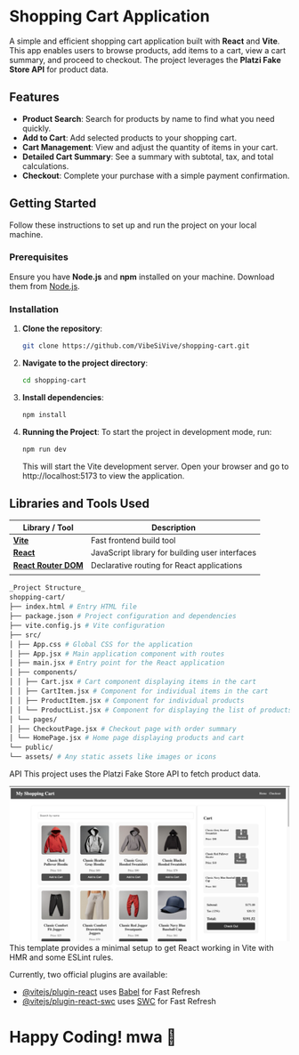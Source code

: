 # Shopping Cart Application

A simple and efficient shopping cart application built with **React** and **Vite**. This app enables users to browse products, add items to a cart, view a cart summary, and proceed to checkout. The project leverages the **Platzi Fake Store API** for product data.

## Features

- **Product Search**: Search for products by name to find what you need quickly.
- **Add to Cart**: Add selected products to your shopping cart.
- **Cart Management**: View and adjust the quantity of items in your cart.
- **Detailed Cart Summary**: See a summary with subtotal, tax, and total calculations.
- **Checkout**: Complete your purchase with a simple payment confirmation.

## Getting Started

Follow these instructions to set up and run the project on your local machine.

### Prerequisites

Ensure you have **Node.js** and **npm** installed on your machine. Download them from [Node.js](https://nodejs.org/).

### Installation

1. **Clone the repository**:

   ```bash
   git clone https://github.com/VibeSiVive/shopping-cart.git

   ```

2. **Navigate to the project directory**:

   ```bash
   cd shopping-cart
   ```

3. **Install dependencies**:

   ```bash
   npm install
   ```

4. **Running the Project**:
   To start the project in development mode, run:

   ```bash
   npm run dev
   ```

   This will start the Vite development server. Open your browser and go to http://localhost:5173 to view the application.

## Libraries and Tools Used

| Library / Tool                                   | Description                                     |
| ------------------------------------------------ | ----------------------------------------------- |
| [**Vite**](https://vitejs.dev/)                  | Fast frontend build tool                        |
| [**React**](https://reactjs.org/)                | JavaScript library for building user interfaces |
| [**React Router DOM**](https://reactrouter.com/) | Declarative routing for React applications      |
|                                                  |

```bash
_Project Structure_
shopping-cart/
├── index.html # Entry HTML file
├── package.json # Project configuration and dependencies
├── vite.config.js # Vite configuration
├── src/
│ ├── App.css # Global CSS for the application
│ ├── App.jsx # Main application component with routes
│ ├── main.jsx # Entry point for the React application
│ ├── components/
│ │ ├── Cart.jsx # Cart component displaying items in the cart
│ │ ├── CartItem.jsx # Component for individual items in the cart
│ │ ├── ProductItem.jsx # Component for individual products
│ │ └── ProductList.jsx # Component for displaying the list of products
│ └── pages/
│ ├── CheckoutPage.jsx # Checkout page with order summary
│ └── HomePage.jsx # Home page displaying products and cart
└── public/
└── assets/ # Any static assets like images or icons
```

API
This project uses the Platzi Fake Store API to fetch product data.

![Shopping Cart Screenshot](Shopping-cart.png)
This template provides a minimal setup to get React working in Vite with HMR and some ESLint rules.

Currently, two official plugins are available:

- [@vitejs/plugin-react](https://github.com/vitejs/vite-plugin-react/blob/main/packages/plugin-react/README.md) uses [Babel](https://babeljs.io/) for Fast Refresh
- [@vitejs/plugin-react-swc](https://github.com/vitejs/vite-plugin-react-swc) uses [SWC](https://swc.rs/) for Fast Refresh

# Happy Coding! mwa 🫡
